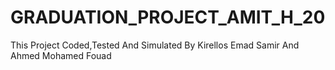 # GRADUATION_PROJECT_AMIT_H_20
This Project Coded,Tested And Simulated By Kirellos Emad Samir And Ahmed Mohamed Fouad
